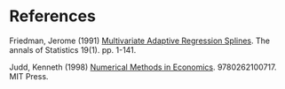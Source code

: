 # References

Friedman, Jerome (1991) [Multivariate Adaptive Regression Splines](https://projecteuclid.org/download/pdf_1/euclid.aos/1176347963). The annals of Statistics 19(1). pp. 1-141.

Judd, Kenneth (1998) [Numerical Methods in Economics](https://mitpress.mit.edu/books/numerical-methods-economics). 9780262100717. MIT Press.
